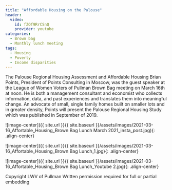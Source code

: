 ```yaml
---
title: "Affordable Housing on the Palouse"
header:
  video:
    id: fZOf9RrCSnQ
    provider: youtube
categories:
  - Brown bag
  - Monthly lunch meeting
tags:
  - Housing
  - Poverty
  - Income disparities
---
```



The Palouse Regional Housing Assessment and Affordable Housing
Brian Points, President of Points Consulting in Moscow, was the guest speaker at the League of Women Voters of Pullman Brown Bag meeting on March 16th at noon.  He is both a management consultant and economist who collects information, data, and past experiences and translates them into meaningful change.  An advocate of small, single family homes built on smaller lots and in greater density, Points will present the Palouse Regional Housing Study which was published in September of 2019. 

![image-center]({{ site.url }}{{ site.baseurl }}/assets/images/2021-03-16_Affortable_Housing_Brown Bag Lunch March 2021_insta_post.jpg){: .align-center}

![image-center]({{ site.url }}{{ site.baseurl }}/assets/images/2021-03-16_Affortable_Housing_Brown Bag Lunch_1.jpg){: .align-center}

![image-center]({{ site.url }}{{ site.baseurl }}/assets/images/2021-03-16_Affortable_Housing_Brown Bag Lunch_Youtube 2.jpg){: .align-center}

Copyright LWV of Pullman
Written permission required for full or partial embedding

<!---change the title to whatever you want the post to be titled
change the ID out to the end of the youtube link https://youtu.be/r61ARK4Qv9c -->
